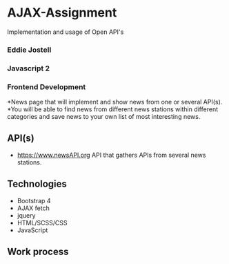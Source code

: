 # AJAX-Assignment
Implementation and usage of Open API's


### Eddie Jostell
### Javascript 2
### Frontend Development

> 
*News page that will implement and show news from one or several API(s).
*You will be able to find news from different news stations within different categories and save news to your own list of most interesting news.
> 

## API(s)
* https://www.newsAPI.org
API that gathers APIs from several news stations.


## Technologies
* Bootstrap 4
* AJAX fetch
* jquery
* HTML/SCSS/CSS
* JavaScript

## Work process

